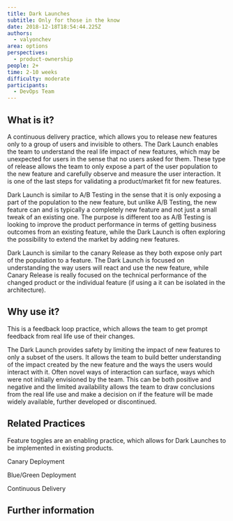 ```yaml
---
title: Dark Launches
subtitle: Only for those in the know
date: 2018-12-18T18:54:44.225Z
authors:
  - valyonchev
area: options
perspectives:
  - product-ownership
people: 2+
time: 2-10 weeks
difficulty: moderate
participants:
  - DevOps Team
---
```

## What is it?

A continuous delivery practice, which allows you to release new features only to a group of users and invisible to others. The Dark Launch enables the team to understand the real life impact of new features, which may be unexpected for users in the sense that no users asked for them. These type of release allows the team to only expose a part of the user population to the new feature and carefully observe and measure the user interaction. It is one of the last steps for validating a product/market fit for new features. 



Dark Launch is similar to A/B Testing in the sense that it is only exposing a part of the population to the new feature, but unlike A/B Testing, the new feature can and is typically a completely new feature and not just a small tweak of an existing one. The purpose is different too as A/B Testing is looking to improve the product performance in terms of getting business outcomes from an existing feature, while the Dark Launch is often exploring the possibility to extend the market by adding new features.

Dark Launch is similar to the canary Release as they both expose only part of the population to a feature. The Dark Launch is focused on understanding the way users will react and use the new feature, while Canary Release is really focused on the technical performance of the changed product or the individual feature (if using a it can be isolated in the architecture).



## Why use it?

This is a feedback loop practice, which allows the team to get prompt feedback from real life use of their changes. 

The Dark Launch provides safety by limiting the impact of new features to only a subset of the users. It allows the team to build better understanding of the impact created by the new feature and the ways the users would interact with it. Often novel ways of interaction can surface, ways which were not initially envisioned by the team. This can be both positive and negative and the limited availability allows the team to draw conclusions from the real life use and make a decision on if the feature will be made widely available, further developed or discontinued. 



## Related Practices

Feature toggles are an enabling practice, which allows for Dark Launches to be implemented in existing products. 

Canary Deployment 

Blue/Green Deployment

Continuous Delivery



## Further information
